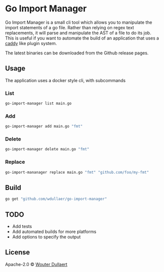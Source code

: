 # Go Import Manager
Go Import Manager is a small cli tool which allows you to manipulate the import statements of a go file. Rather than relying on regex text replacements, it will parse and manipulate the AST of a file to do its job.
This is useful if you want to automate the build of an application that uses a [caddy](https://caddyserver.com) like plugin system.

The latest binaries can be downloaded from the Github release pages.

## Usage
The application uses a docker style cli, with subcommands

### List
```bash
go-import-manager list main.go
```

### Add
```bash
go-import-manager add main.go "fmt"
```

### Delete
```bash
go-import-manager delete main.go "fmt"
```

### Replace
```bash
go-import-mananager replace main.go "fmt" "github.com/foo/my-fmt"
```

## Build
```bash
go get "github.com/wdullaer/go-import-manager"
```

## TODO
* Add tests
* Add automated builds for more platforms
* Add options to specify the output

## License
Apache-2.0 © [Wouter Dullaert](https://wdullaer.com)
